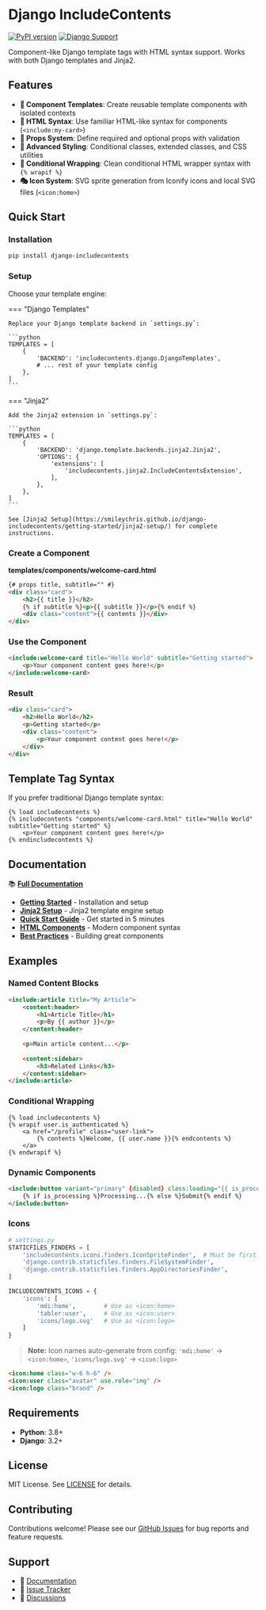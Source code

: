 # Django IncludeContents
[![PyPI version](https://img.shields.io/pypi/v/django-includecontents)](https://pypi.org/project/django-includecontents/)
[![Django Support](https://img.shields.io/pypi/djversions/django-includecontents.svg)](https://pypi.org/project/django-includecontents/)

Component-like Django template tags with HTML syntax support. Works with both Django templates and Jinja2.

## Features

- **🧩 Component Templates**: Create reusable template components with isolated contexts
- **📝 HTML Syntax**: Use familiar HTML-like syntax for components (`<include:my-card>`)
- **🎯 Props System**: Define required and optional props with validation
- **🎨 Advanced Styling**: Conditional classes, extended classes, and CSS utilities
- **🔀 Conditional Wrapping**: Clean conditional HTML wrapper syntax with `{% wrapif %}`
- **🎭 Icon System**: SVG sprite generation from Iconify icons and local SVG files (`<icon:home>`)

## Quick Start

### Installation

```bash
pip install django-includecontents
```

### Setup

Choose your template engine:

=== "Django Templates"

    Replace your Django template backend in `settings.py`:

    ```python
    TEMPLATES = [
        {
            'BACKEND': 'includecontents.django.DjangoTemplates',
            # ... rest of your template config
        },
    ]
    ```

=== "Jinja2"

    Add the Jinja2 extension in `settings.py`:

    ```python
    TEMPLATES = [
        {
            'BACKEND': 'django.template.backends.jinja2.Jinja2',
            'OPTIONS': {
                'extensions': [
                    'includecontents.jinja2.IncludeContentsExtension',
                ],
            },
        },
    ]
    ```

    See [Jinja2 Setup](https://smileychris.github.io/django-includecontents/getting-started/jinja2-setup/) for complete instructions.

### Create a Component

**templates/components/welcome-card.html**
```html
{# props title, subtitle="" #}
<div class="card">
    <h2>{{ title }}</h2>
    {% if subtitle %}<p>{{ subtitle }}</p>{% endif %}
    <div class="content">{{ contents }}</div>
</div>
```

### Use the Component

```html
<include:welcome-card title="Hello World" subtitle="Getting started">
    <p>Your component content goes here!</p>
</include:welcome-card>
```

### Result

```html
<div class="card">
    <h2>Hello World</h2>
    <p>Getting started</p>
    <div class="content">
        <p>Your component content goes here!</p>
    </div>
</div>
```

## Template Tag Syntax

If you prefer traditional Django template syntax:

```django
{% load includecontents %}
{% includecontents "components/welcome-card.html" title="Hello World" subtitle="Getting started" %}
    <p>Your component content goes here!</p>
{% endincludecontents %}
```

## Documentation

📚 **[Full Documentation](https://smileychris.github.io/django-includecontents/)**

- **[Getting Started](https://smileychris.github.io/django-includecontents/getting-started/installation/)** - Installation and setup
- **[Jinja2 Setup](https://smileychris.github.io/django-includecontents/getting-started/jinja2-setup/)** - Jinja2 template engine setup
- **[Quick Start Guide](https://smileychris.github.io/django-includecontents/getting-started/quickstart/)** - Get started in 5 minutes
- **[HTML Components](https://smileychris.github.io/django-includecontents/using-components/html-syntax/)** - Modern component syntax
- **[Best Practices](https://smileychris.github.io/django-includecontents/building-components/best-practices/)** - Building great components

## Examples

### Named Content Blocks

```html
<include:article title="My Article">
    <content:header>
        <h1>Article Title</h1>
        <p>By {{ author }}</p>
    </content:header>
    
    <p>Main article content...</p>
    
    <content:sidebar>
        <h3>Related Links</h3>
    </content:sidebar>
</include:article>
```

### Conditional Wrapping

```django
{% load includecontents %}
{% wrapif user.is_authenticated %}
    <a href="/profile" class="user-link">
        {% contents %}Welcome, {{ user.name }}{% endcontents %}
    </a>
{% endwrapif %}
```

### Dynamic Components

```html
<include:button variant="primary" {disabled} class:loading="{{ is_processing }}">
    {% if is_processing %}Processing...{% else %}Submit{% endif %}  
</include:button>
```

### Icons

```python
# settings.py
STATICFILES_FINDERS = [
    'includecontents.icons.finders.IconSpriteFinder',  # Must be first for icons
    'django.contrib.staticfiles.finders.FileSystemFinder',
    'django.contrib.staticfiles.finders.AppDirectoriesFinder',
]

INCLUDECONTENTS_ICONS = {
    'icons': [
        'mdi:home',        # Use as <icon:home>
        'tabler:user',     # Use as <icon:user>
        'icons/logo.svg'   # Use as <icon:logo>
    ]
}
```

> **Note:** Icon names auto-generate from config: `'mdi:home'` → `<icon:home>`, `'icons/logo.svg'` → `<icon:logo>`

```html
<icon:home class="w-6 h-6" />
<icon:user class="avatar" use.role="img" />
<icon:logo class="brand" />
```

## Requirements

- **Python**: 3.8+
- **Django**: 3.2+

## License

MIT License. See [LICENSE](LICENSE) for details.

## Contributing

Contributions welcome! Please see our [GitHub Issues](https://github.com/SmileyChris/django-includecontents/issues) for bug reports and feature requests.

## Support

- 📖 [Documentation](https://smileychris.github.io/django-includecontents/)
- 🐛 [Issue Tracker](https://github.com/SmileyChris/django-includecontents/issues)
- 💬 [Discussions](https://github.com/SmileyChris/django-includecontents/discussions)